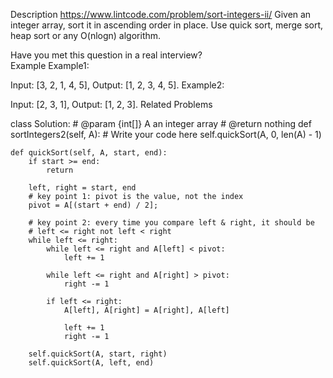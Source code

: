 Description
https://www.lintcode.com/problem/sort-integers-ii/
Given an integer array, sort it in ascending order in place. Use quick sort, merge sort, heap sort or any O(nlogn) algorithm.

Have you met this question in a real interview?  
Example
Example1:

Input: [3, 2, 1, 4, 5], 
Output: [1, 2, 3, 4, 5].
Example2:

Input: [2, 3, 1], 
Output: [1, 2, 3].
Related Problems




class Solution:
    # @param {int[]} A an integer array
    # @return nothing
    def sortIntegers2(self, A):
        # Write your code here
        self.quickSort(A, 0, len(A) - 1)
    
    def quickSort(self, A, start, end):
        if start >= end:
            return
        
        left, right = start, end
        # key point 1: pivot is the value, not the index
        pivot = A[(start + end) / 2];

        # key point 2: every time you compare left & right, it should be 
        # left <= right not left < right
        while left <= right:
            while left <= right and A[left] < pivot:
                left += 1
            
            while left <= right and A[right] > pivot:
                right -= 1
            
            if left <= right:
                A[left], A[right] = A[right], A[left]
                
                left += 1
                right -= 1
        
        self.quickSort(A, start, right)
        self.quickSort(A, left, end)
